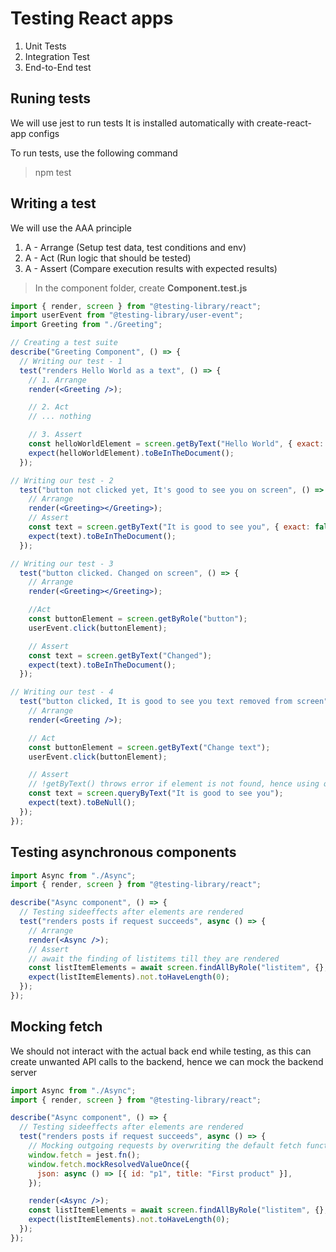 # Testing React apps
1. Unit Tests
2. Integration Test
3. End-to-End test

## Runing tests
We will use jest to run tests
It is installed automatically with create-react-app configs

To run tests, use the following command
> npm test

## Writing a test
We will use the AAA principle
1. A - Arrange (Setup test data, test conditions and env)
2. A - Act (Run logic that should be tested)
3. A - Assert (Compare execution results with expected results)
> In the component folder, create **Component.test.js**
```jsx
import { render, screen } from "@testing-library/react";
import userEvent from "@testing-library/user-event";
import Greeting from "./Greeting";

// Creating a test suite
describe("Greeting Component", () => {
  // Writing our test - 1
  test("renders Hello World as a text", () => {
    // 1. Arrange
    render(<Greeting />);

    // 2. Act
    // ... nothing

    // 3. Assert
    const helloWorldElement = screen.getByText("Hello World", { exact: false });
    expect(helloWorldElement).toBeInTheDocument();
  });

// Writing our test - 2
  test("button not clicked yet, It's good to see you on screen", () => {
    // Arrange
    render(<Greeting></Greeting>);
    // Assert
    const text = screen.getByText("It is good to see you", { exact: false });
    expect(text).toBeInTheDocument();
  });

// Writing our test - 3
  test("button clicked. Changed on screen", () => {
    // Arrange
    render(<Greeting></Greeting>);

    //Act
    const buttonElement = screen.getByRole("button");
    userEvent.click(buttonElement);

    // Assert
    const text = screen.getByText("Changed");
    expect(text).toBeInTheDocument();
  });

// Writing our test - 4
  test("button clicked, It is good to see you text removed from screen", () => {
    // Arrange
    render(<Greeting />);

    // Act
    const buttonElement = screen.getByText("Change text");
    userEvent.click(buttonElement);

    // Assert
    // !getByText() throws error if element is not found, hence using queryByText
    const text = screen.queryByText("It is good to see you");
    expect(text).toBeNull();
  });
});
```

## Testing asynchronous components
```jsx
import Async from "./Async";
import { render, screen } from "@testing-library/react";

describe("Async component", () => {
  // Testing sideeffects after elements are rendered
  test("renders posts if request succeeds", async () => {
    // Arrange
    render(<Async />);
    // Assert
    // await the finding of listitems till they are rendered
    const listItemElements = await screen.findAllByRole("listitem", {}, {});
    expect(listItemElements).not.toHaveLength(0);
  });
});

```

## Mocking fetch
We should not interact with the actual back end while testing, as this can create unwanted API calls to the backend, hence we can mock the backend server
```jsx
import Async from "./Async";
import { render, screen } from "@testing-library/react";

describe("Async component", () => {
  // Testing sideeffects after elements are rendered
  test("renders posts if request succeeds", async () => {
    // Mocking outgoing requests by overwriting the default fetch function with our custom mock function
    window.fetch = jest.fn();
    window.fetch.mockResolvedValueOnce({
      json: async () => [{ id: "p1", title: "First product" }],
    });

    render(<Async />);
    const listItemElements = await screen.findAllByRole("listitem", {}, {});
    expect(listItemElements).not.toHaveLength(0);
  });
});
```